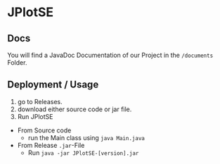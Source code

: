 # JPlotSE

## Docs

You will find a JavaDoc Documentation of our Project in the `/documents` Folder.

## Deployment / Usage

1. go to Releases.
2. download either source code or jar file.
3. Run JPlotSE
  - From Source code 
    - run the Main class using `java Main.java` 
  - From Release `.jar`-File
    - Run `java -jar JPlotSE-[version].jar`
